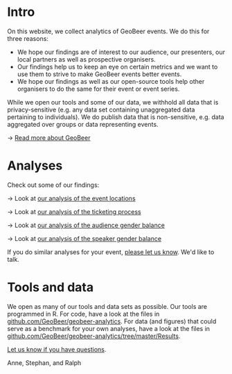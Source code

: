 # Intro

On this website, we collect analytics of GeoBeer events. We do this for three reasons:

- We hope our findings are of interest to our audience, our presenters, our local partners as well as prospective organisers. 
- Our findings help us to keep an eye on certain metrics and we want to use them to strive to make GeoBeer events better events.
- We hope our findings as well as our open-source tools help other organisers to do the same for their event or event series. 

While we open our tools and some of our data, we withhold all data that is privacy-sensitive (e.g. any data set containing unaggregated data pertaining to individuals). We do publish data that is non-sensitive, e.g. data aggregated over groups or data representing events.

&rarr; [Read more about GeoBeer](about.md)

# Analyses

Check out some of our findings:

&rarr; Look at [our analysis of the event locations](locations.md)

&rarr; Look at [our analysis of the ticketing process](ticketing.md)

&rarr; Look at [our analysis of the audience gender balance](gender-balance-audience.md)

&rarr; Look at [our analysis of the speaker gender balance](gender-balance-speakers.md)

If you do similar analyses for your event, [please let us know](mailto:mail@geobeer.ch). We'd like to talk.

# Tools and data

We open as many of our tools and data sets as possible. Our tools are programmed in R. For code, have a look at the files in [github.com/GeoBeer/geobeer-analytics](https://github.com/GeoBeer/geobeer-analytics). For data (and figures) that could serve as a benchmark for your own analyses, have a look at the files in [github.com/GeoBeer/geobeer-analytics/tree/master/Results](https://github.com/GeoBeer/geobeer-analytics/tree/master/Results).

[Let us know if you have questions](mailto:mail@geobeer.ch).

Anne, Stephan, and Ralph

